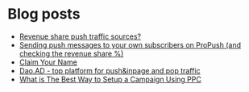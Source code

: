# Blog posts
<!-- BLOG-POST-LIST:START -->
- [Revenue share push traffic sources?](https://afflift.com/f/threads/revenue-share-push-traffic-sources.2932/)
- [Sending push messages to your own subscribers on ProPush &lpar;and checking the revenue share %&rpar;](https://afflift.com/f/threads/sending-push-messages-to-your-own-subscribers-on-propush-and-checking-the-revenue-share.10040/)
- [Claim Your Name](https://afflift.com/f/threads/claim-your-name.8300/)
- [Dao.AD - top platform for push&amp;inpage and pop traffic](https://afflift.com/f/threads/dao-ad-top-platform-for-push-inpage-and-pop-traffic.5708/)
- [What is The Best Way to Setup a Campaign Using PPC](https://afflift.com/f/threads/what-is-the-best-way-to-setup-a-campaign-using-ppc.9953/)
<!-- BLOG-POST-LIST:END -->
